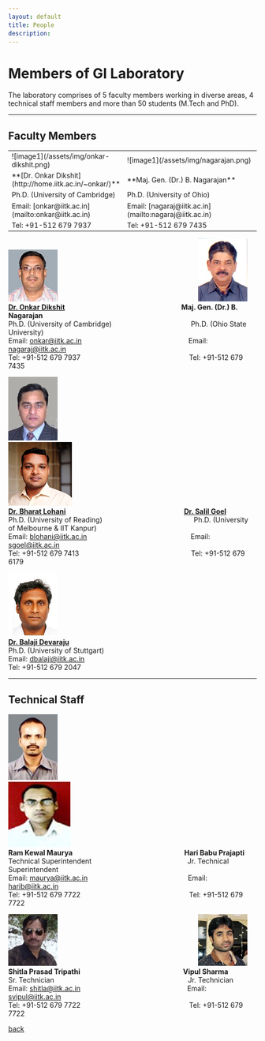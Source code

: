 ```yaml
---
layout: default
title: People
description:
---
```


# Members of GI Laboratory
The laboratory comprises of 5 faculty members working in diverse areas, 4 technical staff members and more than 50 students (M.Tech and PhD).

* * *
## Faculty Members
<table>
<colgroup>
<col width="30%" />
<col width="70%" />
</colgroup>
<tbody>
<tr>
<td markdown="span">![image1](/assets/img/onkar-dikshit.png)</td>
<td markdown="span">![image1](/assets/img/nagarajan.png)</td>
</tr>
<tr>
<td markdown="span">**[Dr. Onkar Dikshit](http://home.iitk.ac.in/~onkar/)**</td>
<td markdown="span">**Maj. Gen. (Dr.) B. Nagarajan**
</td>
</tr>
<tr>
<td markdown="span">Ph.D. (University of Cambridge)</td>
<td markdown="span">Ph.D. (University of Ohio)
</td>
</tr>
<tr>
<td markdown="span">Email: [onkar@iitk.ac.in](mailto:onkar@iitk.ac.in)</td>
<td markdown="span">Email: [nagaraj@iitk.ac.in](mailto:nagaraj@iitk.ac.in)
</td>
</tr>
<tr>
<td markdown="span">Tel: +91-512 679 7937</td>
<td markdown="span">Tel: +91-512 679 7435
</td>
</tr>
</tbody>
</table>

![image1](/assets/img/onkar-dikshit.png) &emsp; &emsp; &emsp; &emsp;&emsp; &emsp;&emsp; &emsp; &emsp; &emsp;&emsp; &emsp; &emsp;&emsp; &emsp; &emsp;&emsp;![image1](/assets/img/nagarajan.png)<br>
**[Dr. Onkar Dikshit](http://home.iitk.ac.in/~onkar/) &emsp; &emsp; &emsp; &emsp;&emsp; &emsp;&emsp; &emsp; &emsp; &emsp;&emsp; &emsp;&emsp;&emsp;&ensp;&nbsp;Maj. Gen. (Dr.) B. Nagarajan**<br>
Ph.D. (University of Cambridge) &emsp; &emsp; &emsp; &emsp; &emsp; &emsp;&emsp; &emsp;&emsp;&ensp;Ph.D. (Ohio State University)<br>
Email: [onkar@iitk.ac.in](mailto:onkar@iitk.ac.in) &emsp; &emsp; &emsp; &emsp; &emsp; &emsp;&emsp; &emsp;&emsp;&emsp;&emsp;&emsp;&emsp;&ensp;Email: [nagaraj@iitk.ac.in](mailto:nagaraj@iitk.ac.in)<br>
Tel: +91-512 679 7937  &emsp; &emsp; &emsp; &emsp; &emsp; &emsp;&emsp; &emsp;&emsp;&emsp;&emsp;&emsp;&emsp;&ensp;&nbsp;Tel: +91-512 679 7435<br>

![image1](/assets/img/Blohani.png) &emsp; &emsp; &emsp; &emsp;&emsp; &emsp;&emsp; &emsp; &emsp; &emsp;&emsp; &emsp; &emsp;&emsp; &emsp; &emsp;&emsp; ![image1](/assets/img/salil_goel.png)<br>
**[Dr. Bharat Lohani](http://home.iitk.ac.in/~blohani/) &emsp; &emsp; &emsp; &emsp;&emsp; &emsp;&emsp; &emsp; &emsp; &emsp;&emsp; &emsp;&emsp;&emsp;&ensp;&ensp;[Dr. Salil Goel](https://sgoel-web.github.io)**<br>
Ph.D. (University of Reading) &emsp; &emsp; &emsp; &emsp; &emsp; &emsp;&emsp; &emsp;&emsp; &emsp;&ensp;&ensp;Ph.D. (University of Melbourne & IIT Kanpur)<br>
Email: [blohani@iitk.ac.in](mailto:blohani@iitk.ac.in) &emsp; &emsp; &emsp; &emsp; &emsp; &emsp;&emsp; &emsp;&emsp;&emsp;&emsp;&emsp;&ensp;&nbsp; Email: [sgoel@iitk.ac.in](mailto:sgoel@iitk.ac.in)<br>
Tel: +91-512 679 7413  &emsp; &emsp; &emsp; &emsp; &emsp; &emsp;&emsp; &emsp;&emsp;&emsp;&emsp;&emsp;&emsp;&ensp;&ensp;&nbsp;Tel: +91-512 679 6179<br>

![image1](/assets/img/Balaji.png)<br>
**[Dr. Balaji Devaraju](http://home.iitk.ac.in/~dbalaji/)**<br>
Ph.D. (University of Stuttgart)<br>
Email: [dbalaji@iitk.ac.in](mailto:dbalaji@iitk.ac.in)<br>
Tel: +91-512 679 2047
* * *
## Technical Staff
![image1](/assets/img/maurya.png) &emsp; &emsp; &emsp; &emsp;&emsp; &emsp;&emsp; &emsp; &emsp; &emsp;&emsp; &emsp; &emsp;&emsp; &emsp; &emsp;&emsp;![image1](/assets/img/harib.png)<br>
**Ram Kewal Maurya** &emsp; &emsp; &emsp;&emsp; &emsp;&emsp;&emsp; &emsp;&emsp;&emsp;&emsp;&emsp;&emsp;&emsp;&ensp;&nbsp;**Hari Babu Prajapti**<br>
Technical Superintendent &emsp; &emsp; &emsp;&emsp; &emsp; &emsp;&emsp;&emsp;&emsp;&emsp;&emsp;&emsp;&ensp;Jr. Technical Superintendent<br>
Email: [maurya@iitk.ac.in](mailto:maurya@iitk.ac.in) &emsp; &emsp; &emsp; &emsp; &emsp; &emsp;&emsp; &emsp;&emsp;&emsp;&emsp;&emsp;&nbsp; Email: [harib@iitk.ac.in](mailto:harib@iitk.ac.in)<br>
Tel: +91-512 679 7722  &emsp; &emsp; &emsp; &emsp; &emsp; &emsp;&emsp; &emsp;&emsp;&emsp;&emsp;&emsp;&emsp;&ensp;&nbsp;Tel: +91-512 679 7722<br>

![image1](/assets/img/Shitla.png) &emsp; &emsp; &emsp; &emsp;&emsp; &emsp;&emsp; &emsp; &emsp; &emsp;&emsp; &emsp; &emsp;&emsp; &emsp; &emsp;&emsp;![image1](/assets/img/vipul.png)<br>
**Shitla Prasad Tripathi** &emsp; &emsp; &emsp;&emsp; &emsp;&emsp;&emsp; &emsp;&emsp;&emsp;&emsp;&emsp;&emsp;&ensp;**Vipul Sharma**<br>
Sr. Technician &emsp; &emsp; &emsp;&emsp; &emsp; &emsp;&emsp;&emsp;&emsp;&emsp;&emsp;&emsp;&emsp;&emsp;&emsp;&emsp;&emsp;&emsp;Jr. Technician<br>
Email: [shitla@iitk.ac.in](mailto:shitla@iitk.ac.in) &emsp; &emsp; &emsp; &emsp; &emsp; &emsp;&emsp; &emsp;&emsp;&emsp;&emsp;&emsp;&ensp;&emsp;Email: [svipul@iitk.ac.in](mailto:svipul@iitk.ac.in)<br>
Tel: +91-512 679 7722  &emsp; &emsp; &emsp; &emsp; &emsp; &emsp;&emsp; &emsp;&emsp;&emsp;&emsp;&emsp;&emsp;&ensp;&nbsp;Tel: +91-512 679 7722<br>

[back](./)
